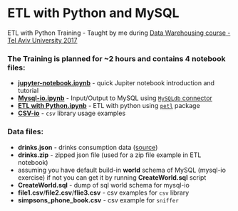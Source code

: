 # ETL with Python and MySQL
ETL with Python Training - Taught by me during [Data Warehousing course - Tel Aviv University 2017](http://www30.tau.ac.il/yedion/syllabuse.asp?course=0571417202)
  
### The Training is planned for ~2 hours and contains 4 notebook files:
* **[jupyter-notebook.ipynb](/jupyter-notebook.ipynb)** - quick Jupiter notebook introduction and tutorial
* **[Mysql-io.ipynb](/Mysql-io.ipynb)**   - Input/Output to MySQL using [``MySQLdb`` connector](http://mysql-python.sourceforge.net/MySQLdb.html)
* **[ETL with Python.ipynb](/ETL%20with%20Python.ipynb)**  - ETL with python using [``petl``](https://petl.readthedocs.io/en/latest/) package
* **[CSV-io](/csv_io/CSV-io.ipynb)** - ``csv`` library usage examples

### Data files:
* **drinks.json** - drinks consumption data ([source](https://github.com/justmarkham)) 
* **drinks.zip** - zipped json file (used for a zip file example in ETL notebook)
* assuming you have default build-in **world** schema of MySQL (mysql-io exercise) if not you can get it by running **CreateWorld.sql** script
* **CreateWorld.sql** - dump of sql world schema for mysql-io 
* **file1.csv**/**file2.csv**/**flie3.csv** - csv examples for ``csv`` library
* **simpsons_phone_book.csv** - csv example for ``sniffer``
